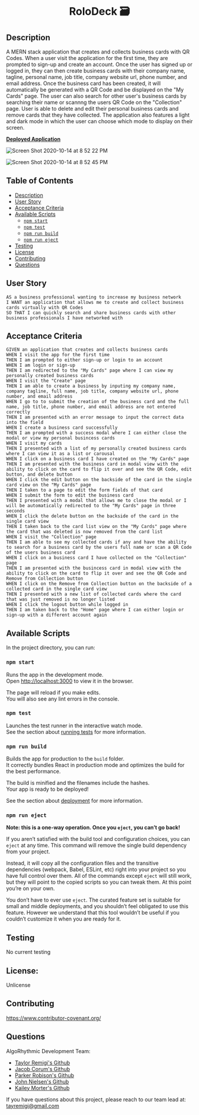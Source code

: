 <h1 align="center">RoloDeck 🗃</h1>

## Description

A MERN stack application that creates and collects business cards with QR Codes. When a user visit the application for the first time, they are prompted to sign-up and create an account. Once the user has signed up or logged in, they can then create business cards with their company name, tagline, personal name, job title, company website url, phone number, and email address. Once the business card has been created, it will automatically be generated with a QR Code and be displayed on the "My Cards" page. The user can also search for other user's business cards by searching their name or scannng the users QR Code on the "Collection" page. User is able to delete and edit their personal business cards and remove cards that they have collected. The application also features a light and dark mode in which the user can choose which mode to display on their screen.

**[Deployed Application](https://rolodeck.herokuapp.com/)**

![Screen Shot 2020-10-14 at 8 52 22 PM](https://user-images.githubusercontent.com/62969025/96071682-e2854980-0e5f-11eb-853b-9bb1948aa53f.png)

![Screen Shot 2020-10-14 at 8 52 45 PM](https://user-images.githubusercontent.com/62969025/96071688-e3b67680-0e5f-11eb-8bce-72afb46c2678.png)

## Table of Contents
- [Description](#description)
- [User Story](#user-story)
- [Acceptance Criteria](#acceptance-criteria)
- [Available Scripts](#available-scripts)
  - [`npm start`](#npm-start)
  - [`npm test`](#npm-test)
  - [`npm run build`](#npm-run-build)
  - [`npm run eject`](#npm-run-eject)
- [Testing](#testing)
- [License](#license)
- [Contributing](#contributing)
- [Questions](#questions)

## User Story

```
AS a business professional wanting to increase my business network
I WANT an application that allows me to create and collect business cards virtually with QR Codes
SO THAT I can quickly search and share business cards with other business professionals I have networked with
```

## Acceptance Criteria

```
GIVEN an application that creates and collects business cards
WHEN I visit the app for the first time
THEN I am prompted to either sign-up or login to an account
WHEN I am login or sign-up
THEN I am redirected to the "My Cards" page where I can view my personally created business cards 
WHEN I visit the "Create" page
THEN I am able to create a business by inputing my company name, company tagline, full name, job title, company website url, phone number, and email address
WHEN I go to to submit the creation of the business card and the full name, job title, phone number, and email address are not entered correctly
THEN I am presented with an error message to input the correct data into the field
WHEN I create a business card successfully
THEN I am prompted with a success modal where I can either close the modal or view my personal busincess cards
WHEN I visit my cards
THEN I presented with a list of my personally created business cards where I can view it as a list or carousal
WHEN I click on a business card I have created on the "My Cards" page
THEN I am presented with the business card in modal view with the ability to click on the card to flip it over and see the QR Code, edit button, and delete button
WHEN I click the edit button on the backside of the card in the single card view on the "My Cards" page
THEN I taken to a page to edit the form fields of that card
WHEN I submit the form to edit the business card
THEN I presented with a modal that allows me to close the modal or I will be automatically redirected to the "My Cards" page in three seconds
WHEN I click the delete button on the backside of the card in the single card view
THEN I taken back to the card list view on the "My Cards" page where the card that was deleted is now removed from the card list
WHEN I visit the "Collection" page
THEN I am able to see my collected cards if any and have the ability to search for a business card by the users full name or scan a QR Code of the users business card
WHEN I click on a business card I have collected on the "Collection" page
THEN I am presented with the busincess card in modal view with the ability to click on the card to flip it over and see the QR Code and Remove from Collection button
WHEN I click on the Remove from Collection button on the backside of a collected card in the single card view 
THEN I presented with a new list of collected cards where the card that was just removed is no longer listed
WHEN I click the logout button while logged in
THEN I am taken back to the "Home" page where I can either login or sign-up with a different account again
```

## Available Scripts

In the project directory, you can run:

### `npm start`

Runs the app in the development mode.<br />
Open [http://localhost:3000](http://localhost:3000) to view it in the browser.

The page will reload if you make edits.<br />
You will also see any lint errors in the console.

### `npm test`

Launches the test runner in the interactive watch mode.<br />
See the section about [running tests](https://facebook.github.io/create-react-app/docs/running-tests) for more information.

### `npm run build`

Builds the app for production to the `build` folder.<br />
It correctly bundles React in production mode and optimizes the build for the best performance.

The build is minified and the filenames include the hashes.<br />
Your app is ready to be deployed!

See the section about [deployment](https://facebook.github.io/create-react-app/docs/deployment) for more information.

### `npm run eject`

**Note: this is a one-way operation. Once you `eject`, you can’t go back!**

If you aren’t satisfied with the build tool and configuration choices, you can `eject` at any time. This command will remove the single build dependency from your project.

Instead, it will copy all the configuration files and the transitive dependencies (webpack, Babel, ESLint, etc) right into your project so you have full control over them. All of the commands except `eject` will still work, but they will point to the copied scripts so you can tweak them. At this point you’re on your own.

You don’t have to ever use `eject`. The curated feature set is suitable for small and middle deployments, and you shouldn’t feel obligated to use this feature. However we understand that this tool wouldn’t be useful if you couldn’t customize it when you are ready for it.

## Testing
No current testing

## License:
Unlicense

## Contributing
https://www.contributor-covenant.org/

## Questions
AlgoRhythmic Development Team:
- [Taylor Remigi's Github](https://github.com/TRemigi)
- [Jacob Corum's Github](https://github.com/jcorum11)
- [Parker Robison's Github](https://github.com/parkerrobison)
- [John Nielsen's Github](https://github.com/JohnNielsen1221)
- [Kailey Morter's Github](https://github.com/kaileymorter)

If you have questions about this project, please reach to our team lead at: tayremigi@gmail.com
